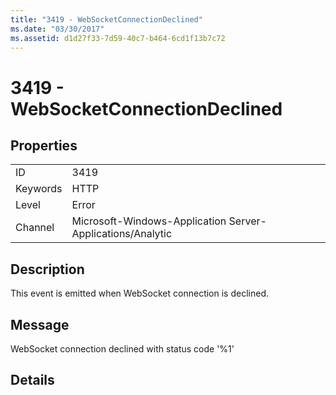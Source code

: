 ```yaml
---
title: "3419 - WebSocketConnectionDeclined"
ms.date: "03/30/2017"
ms.assetid: d1d27f33-7d59-40c7-b464-6cd1f13b7c72
---
```

# 3419 - WebSocketConnectionDeclined
## Properties  


|||  
|-|-|  
|ID|3419|  
|Keywords|HTTP|  
|Level|Error|  
|Channel|Microsoft-Windows-Application Server-Applications/Analytic|  

## Description  
 This event is emitted when WebSocket connection is declined.  

## Message  
 WebSocket connection declined with status code '%1'  

## Details

